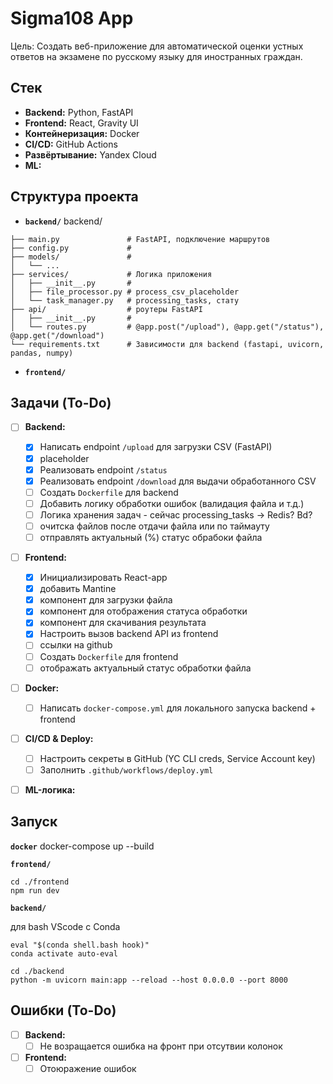 # Sigma108 App

Цель: Создать веб-приложение для автоматической оценки устных ответов на экзамене по русскому языку для иностранных граждан.

## Стек

*   **Backend:** Python, FastAPI
*   **Frontend:** React, Gravity UI
*   **Контейнеризация:** Docker
*   **CI/CD:** GitHub Actions
*   **Развёртывание:** Yandex Cloud
*   **ML:**

## Структура проекта

*   **`backend/`**
backend/
```
├── main.py               # FastAPI, подключение маршрутов
├── config.py             #
├── models/               #
│   └── ...
├── services/             # Логика приложения
│   ├── __init__.py       #
│   ├── file_processor.py # process_csv_placeholder
│   └── task_manager.py   # processing_tasks, стату
├── api/                  # роутеры FastAPI
│   ├── __init__.py       #
│   └── routes.py         # @app.post("/upload"), @app.get("/status"), @app.get("/download")
└── requirements.txt      # Зависимости для backend (fastapi, uvicorn, pandas, numpy)
```
*   **`frontend/`**

## Задачи (To-Do)

- [ ] **Backend:**
    - [x] Написать endpoint `/upload` для загрузки CSV (FastAPI)
    - [x] placeholder
    - [x] Реализовать endpoint `/status`
    - [x] Реализовать endpoint `/download` для выдачи обработанного CSV
    - [ ] Создать `Dockerfile` для backend
    - [ ] Добавить логику обработки ошибок (валидация файла и т.д.)
    - [ ] Логика хранения задач - сейчас processing_tasks -> Redis? Bd?
    - [ ] очитска файлов после отдачи файла или по таймауту
    - [ ] отправлять актуальный (%) статус обрабоки файла
- [ ] **Frontend:**
    - [x] Инициализировать React-app
    - [x] добавить Mantine
    - [x] компонент для загрузки файла
    - [x] компонент для отображения статуса обработки
    - [x] компонент для скачивания результата
    - [x] Настроить вызов backend API из frontend
    - [ ] ссылки на github
    - [ ] Создать `Dockerfile` для frontend
    - [ ] отображать актуальный статус обработки файла
- [ ] **Docker:**
    - [ ] Написать `docker-compose.yml` для локального запуска backend + frontend
- [ ] **CI/CD & Deploy:**
    - [ ] Настроить секреты в GitHub (YC CLI creds, Service Account key)
    - [ ] Заполнить `.github/workflows/deploy.yml`
- [ ] **ML-логика:**


## Запуск

**`docker`**
docker-compose up --build


**`frontend/`**
```
cd ./frontend
npm run dev
```


**`backend/`**

для bash VScode с Conda
```
eval "$(conda shell.bash hook)"
conda activate auto-eval
```

```
cd ./backend
python -m uvicorn main:app --reload --host 0.0.0.0 --port 8000
```

## Ошибки (To-Do)

- [ ] **Backend:**
    - [ ] Не возращается ошибка на фронт при отсутвии колонок
- [ ] **Frontend:**
    - [ ] Отоюражение ошибок

